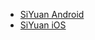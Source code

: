 * [SiYuan Android](https://github.com/siyuan-note/siyuan-android)
* [SiYuan iOS](https://github.com/siyuan-note/siyuan-ios)
